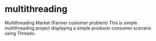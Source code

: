 # multithreading
Multithreading Market (Farmer customer problem)
This is simple multithreading project displaying a simple producer consumer scenario using Threads.
